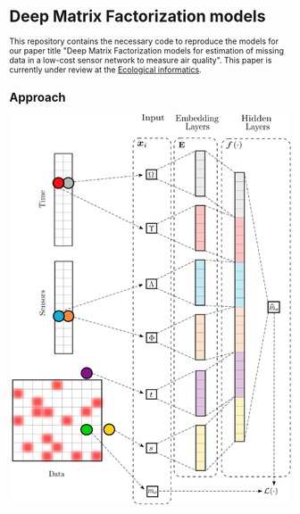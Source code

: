 # Deep Matrix Factorization models

This repository contains the necessary code to reproduce the models for our paper title "Deep Matrix Factorization models for estimation of missing data in a low-cost sensor network to measure air quality". This paper is currently under review at the [Ecological informatics](https://www.sciencedirect.com/journal/ecological-informatics).

## Approach

![DMF_4](https://github.com/andresgiraldo3312/DMF/blob/main/Images/DMF_4.svg)
